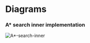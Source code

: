 Diagrams
========

### A* search inner implementation

![A*-search-inner](http://fehu.github.io/int-sis--AStar/img/dev/A--abstract-search-inner-with-history.png)
